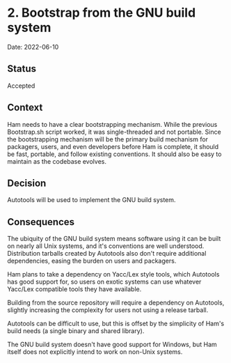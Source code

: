 # 2. Bootstrap from the GNU build system

Date: 2022-06-10

## Status

Accepted

## Context

Ham needs to have a clear bootstrapping mechanism. While the previous Bootstrap.sh script worked, it was single-threaded and not portable. Since the bootstrapping mechanism will be the primary build mechanism for packagers, users, and even developers before Ham is complete, it should be fast, portable, and follow existing conventions. It should also be easy to maintain as the codebase evolves.

## Decision

Autotools will be used to implement the GNU build system.

## Consequences

The ubiquity of the GNU build system means software using it can be built on nearly all Unix systems, and it's conventions are well understood. Distribution tarballs created by Autotools also don't require additional dependencies, easing the burden on users and packagers.

Ham plans to take a dependency on Yacc/Lex style tools, which Autotools has good support for, so users on exotic systems can use whatever Yacc/Lex compatible tools they have available.

Building from the source repository will require a dependency on Autotools, slightly increasing the complexity for users not using a release tarball.

Autotools can be difficult to use, but this is offset by the simplicity of Ham's build needs (a single binary and shared library).

The GNU build system doesn't have good support for Windows, but Ham itself does not explicitly intend to work on non-Unix systems.
